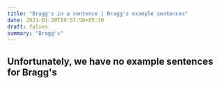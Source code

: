 ```yaml
---
title: "Bragg's in a sentence | Bragg's example sentences"
date: 2021-01-20T19:57:50+05:30
draft: falses
summary: "Bragg's"
---
```

## Unfortunately, we have no example sentences for Bragg's                 
